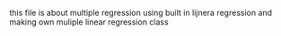 this file is about multiple regression using built in lijnera regression and making own muliple linear regression class
